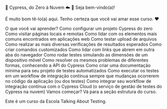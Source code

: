 🌲 Cypress, do Zero à Nuvem ☁️
👋 Seja bem-vindo(a)!

É muito bom tê-lo(a) aqui. Tenho certeza que você vai amar esse curso. ❤️

O que você vai aprender?
Como configurar um projeto Cypress do zero
Como visitar páginas locais e remotas
Como lidar com os elementos mais comuns encontrados em aplicações web
Como testar upload de arquivos
Como realizar as mais diversas verificações de resultados esperados
Como criar comandos customizados
Como lidar com links que abrem em outra aba do navegador
Como rodar testes simulando as dimensões de um dispositivo móvel
Como resolver os mesmos problemas de diferentes formas, conhecendo a API do Cypress
Como criar uma documentação mínima para seu projeto de testes automatizados
Como executar os testes em um workflow de integração contínua sempre que mudanças ocorrerem no código da aplicação (ou dos testes)
Como integrar seu workflow de integração contínua com o Cypress Cloud (o serviço de gestão de testes do Cypress na nuvem)
Vamos começar?
Vá para a seção estrutura do curso.

Este é um curso da Escola Talking About Testing.
